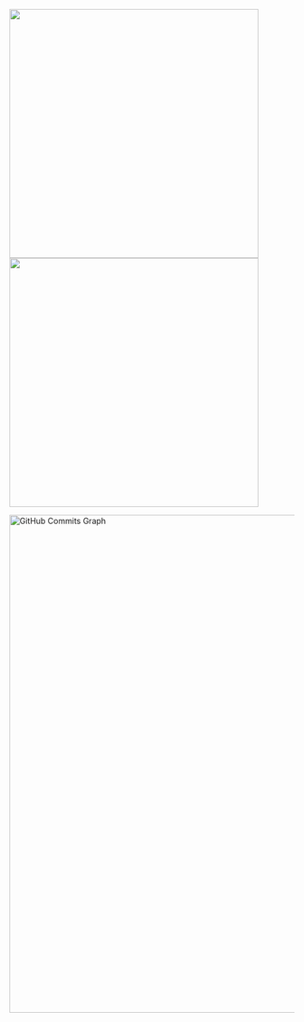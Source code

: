 
<img 
   src="https://github-readme-stats.vercel.app/api?username=iamayushdas&show_icons=true&theme=dark&hide_border=true" style="width: 440px"
/><img src="https://github-readme-streak-stats.herokuapp.com/?user=iamayushdas&theme=dark&hide_border=true" style="width: 440px"/>

<a href="http://www.github.com/iamayushdas"> <img src="https://activity-graph.herokuapp.com/graph?username=iamayushdas&bg_color=1c1917&color=ffffff&line=3382ed&point=ffffff&area_color=1c1917&area=true&hide_border=true&custom_title=GitHub%20Commits%20Graph" alt="GitHub Commits Graph" style="width: 880px"/></a>


